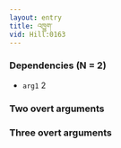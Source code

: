 ```yaml
---
layout: entry
title: འཁྱུག་
vid: Hill:0163
---
```

### Dependencies (N = 2)
* `arg1` 2


### Two overt arguments


### Three overt arguments
